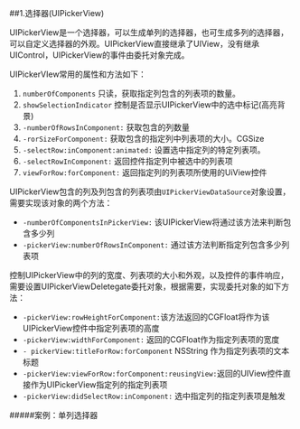 
##1.选择器(UIPickerView)

UIPickerView是一个选择器，可以生成单列的选择器，也可生成多列的选择器，可以自定义选择器的外观。UIPickerView直接继承了UIView，没有继承UIControl，UIPickerView的事件由委托对象完成。

UIPickerVIew常用的属性和方法如下：

1. `numberOfComponents` 只读，获取指定列包含的列表项的数量。
2. `showSelectionIndicator` 控制是否显示UIPickerView中的选中标记(高亮背景)
3. `-numberOfRowsInComponent:` 获取包含的列数量
4. `-rorSizeForComponent:` 获取包含的指定列中列表项的大小。CGSize
5. `-selectRow:inComponent:animated:` 设置选中指定列的特定列表项。
6. `-selectRowInComponent:`  返回控件指定列中被选中的列表项
7. `viewForRow:forComponent:` 返回指定列的列表项所使用的UiView控件

UIPickerView包含的列及列包含的列表项由`UIPickerViewDataSource`对象设置，需要实现该对象的两个方法：

* `-numberOfComponentsInPickerView:` 该UIPickerView将通过该方法来判断包含多少列
* `-pickerView:numberOfRowsInComponent:` 通过该方法判断指定列包含多少列表项

控制UIPickerView中的列的宽度、列表项的大小和外观，以及控件的事件响应，需要设置UIPickerViewDeletegate委托对象，根据需要，实现委托对象的如下方法：

* `-pickerView:rowHeightForComponent:`该方法返回的CGFloat将作为该UIPickerView控件中指定列表项的高度
* `-pickerView:widthForComponent:` 返回的CGFloat作为指定列表项的宽度
* `- pickerView:titleForRow:forComponent` NSString 作为指定列表项的文本标题
* `-pickerView:viewForRow:forComponent:reusingView:`返回的UIView控件直接作为UIPickerView指定列的指定列表项
* `-pickerView:didSelectRow:inComponent:` 选中指定列的指定列表项是触发

#####案例：单列选择器







